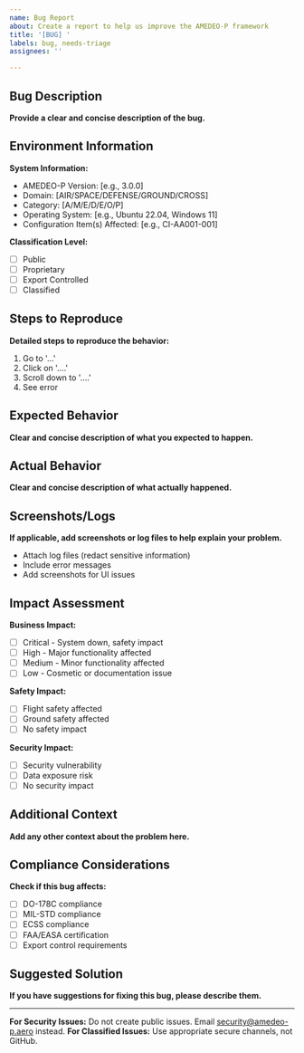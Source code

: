 ```yaml
---
name: Bug Report
about: Create a report to help us improve the AMEDEO-P framework
title: '[BUG] '
labels: bug, needs-triage
assignees: ''

---
```


## Bug Description
**Provide a clear and concise description of the bug.**

## Environment Information
**System Information:**
- AMEDEO-P Version: [e.g., 3.0.0]
- Domain: [AIR/SPACE/DEFENSE/GROUND/CROSS]
- Category: [A/M/E/D/E/O/P]
- Operating System: [e.g., Ubuntu 22.04, Windows 11]
- Configuration Item(s) Affected: [e.g., CI-AA001-001]

**Classification Level:**
- [ ] Public
- [ ] Proprietary  
- [ ] Export Controlled
- [ ] Classified

## Steps to Reproduce
**Detailed steps to reproduce the behavior:**
1. Go to '...'
2. Click on '....'
3. Scroll down to '....'
4. See error

## Expected Behavior
**Clear and concise description of what you expected to happen.**

## Actual Behavior
**Clear and concise description of what actually happened.**

## Screenshots/Logs
**If applicable, add screenshots or log files to help explain your problem.**
- Attach log files (redact sensitive information)
- Include error messages
- Add screenshots for UI issues

## Impact Assessment
**Business Impact:**
- [ ] Critical - System down, safety impact
- [ ] High - Major functionality affected
- [ ] Medium - Minor functionality affected  
- [ ] Low - Cosmetic or documentation issue

**Safety Impact:**
- [ ] Flight safety affected
- [ ] Ground safety affected
- [ ] No safety impact

**Security Impact:**
- [ ] Security vulnerability
- [ ] Data exposure risk
- [ ] No security impact

## Additional Context
**Add any other context about the problem here.**

## Compliance Considerations
**Check if this bug affects:**
- [ ] DO-178C compliance
- [ ] MIL-STD compliance
- [ ] ECSS compliance
- [ ] FAA/EASA certification
- [ ] Export control requirements

## Suggested Solution
**If you have suggestions for fixing this bug, please describe them.**

---

**For Security Issues:** Do not create public issues. Email security@amedeo-p.aero instead.
**For Classified Issues:** Use appropriate secure channels, not GitHub.
